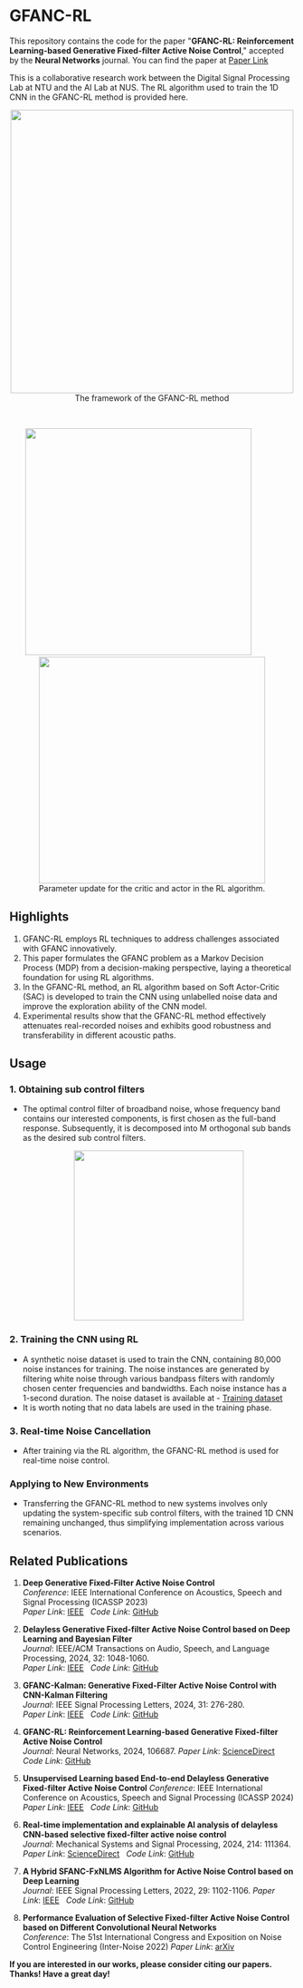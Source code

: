 # GFANC-RL

This repository contains the code for the paper "**GFANC-RL: Reinforcement Learning-based Generative Fixed-filter Active Noise Control**," accepted by the **Neural Networks** journal. You can find the paper at [Paper Link](https://doi.org/10.1016/j.neunet.2024.106687)

This is a collaborative research work between the Digital Signal Processing Lab at NTU and the AI Lab at NUS. The RL algorithm used to train the 1D CNN in the GFANC-RL method is provided here.

<p align="center">
  <img src="https://github.com/Luo-Zhengding/GFANC-RL/assets/95018034/07d44cdd-b60a-44b4-b1c5-6442d925b7f4" width="500"><br>
  The framework of the GFANC-RL method
</p>

<br> <!-- 添加空行 -->

<p align="center">
  <img src="https://github.com/Luo-Zhengding/GFANC-RL/assets/95018034/c44ad8c5-dafb-4811-b169-fb3ebdafd9ec" width="400"> 
  &nbsp; &nbsp; &nbsp; &nbsp; &nbsp; &nbsp; <!-- 使用空格来创建间隔 -->
  <img src="https://github.com/Luo-Zhengding/GFANC-RL/assets/95018034/04d1ab12-beb7-4123-b680-4cf8b91d3173" width="400">
  <br>
  Parameter update for the critic and actor in the RL algorithm.
</p>


## Highlights
1. GFANC-RL employs RL techniques to address challenges associated with GFANC innovatively.
2. This paper formulates the GFANC problem as a Markov Decision Process (MDP) from a decision-making perspective, laying a theoretical foundation for using RL algorithms.
3. In the GFANC-RL method, an RL algorithm based on Soft Actor-Critic (SAC) is developed to train the CNN using unlabelled noise data and improve the exploration ability of the CNN model.
4. Experimental results show that the GFANC-RL method effectively attenuates real-recorded noises and exhibits good robustness and transferability in different acoustic paths.

## Usage
### 1. Obtaining sub control filters
- The optimal control filter of broadband noise, whose frequency band contains our interested components, is first chosen as the full-band response. Subsequently, it is decomposed into M orthogonal sub bands as the desired sub control filters.
  <p align="center">
  <img src="https://github.com/Luo-Zhengding/GFANC-RL/assets/95018034/3e6c9c78-b194-42c5-bb15-427e04b6a0d7" width="300">
  </p>


### 2. Training the CNN using RL
- A synthetic noise dataset is used to train the CNN, containing 80,000 noise instances for training. The noise instances are generated by filtering white noise through various bandpass filters with randomly chosen center frequencies and bandwidths. Each noise instance has a 1-second duration. The noise dataset is available at - [Training dataset](https://drive.google.com/file/d/1hs7_eHITxL16HeugjQoqYFTs-Cm7J-Tq/view?pli=1)
- It is worth noting that no data labels are used in the training phase.

### 3. Real-time Noise Cancellation
- After training via the RL algorithm, the GFANC-RL method is used for real-time noise control.

### Applying to New Environments
- Transferring the GFANC-RL method to new systems involves only updating the system-specific sub control filters, with the trained 1D CNN remaining unchanged, thus simplifying implementation across various scenarios.


## Related Publications
1. **Deep Generative Fixed-Filter Active Noise Control**  
   *Conference*: IEEE International Conference on Acoustics, Speech and Signal Processing (ICASSP 2023)  
   *Paper Link*: [IEEE](https://ieeexplore.ieee.org/document/10095205) &nbsp; *Code Link*: [GitHub](https://github.com/Luo-Zhengding/GFANC-Generative-fixed-filter-active-noise-control)

2. **Delayless Generative Fixed-filter Active Noise Control based on Deep Learning and Bayesian Filter**  
   *Journal*: IEEE/ACM Transactions on Audio, Speech, and Language Processing, 2024, 32: 1048-1060.  
   *Paper Link*: [IEEE](https://ieeexplore.ieee.org/document/10339836/) &nbsp; *Code Link*: [GitHub](https://github.com/Luo-Zhengding/GFANC-Bayes)

3. **GFANC-Kalman: Generative Fixed-Filter Active Noise Control with CNN-Kalman Filtering**  
   *Journal*: IEEE Signal Processing Letters, 2024, 31: 276-280.  
   *Paper Link*: [IEEE](https://ieeexplore.ieee.org/document/10323505) &nbsp; *Code Link*: [GitHub](https://github.com/Luo-Zhengding/GFANC-Kalman)

4. **GFANC-RL: Reinforcement Learning-based Generative Fixed-filter Active Noise Control**  
   *Journal*: Neural Networks, 2024, 106687.
   *Paper Link*: [ScienceDirect](https://doi.org/10.1016/j.neunet.2024.106687) &nbsp; *Code Link*: [GitHub](https://github.com/Luo-Zhengding/GFANC-RL)

5. **Unsupervised Learning based End-to-end Delayless Generative Fixed-filter Active Noise Control**
   *Conference*: IEEE International Conference on Acoustics, Speech and Signal Processing (ICASSP 2024)  
   *Paper Link*: [IEEE](https://ieeexplore.ieee.org/document/10448277) &nbsp; *Code Link*: [GitHub](https://github.com/Luo-Zhengding/Unsupervised-GFANC)

6. **Real-time implementation and explainable AI analysis of delayless CNN-based selective fixed-filter active noise control**  
   *Journal*: Mechanical Systems and Signal Processing, 2024, 214: 111364.  
   *Paper Link*: [ScienceDirect](https://www.sciencedirect.com/science/article/abs/pii/S0888327024002620) &nbsp; *Code Link*: [GitHub](https://github.com/Luo-Zhengding/SFANC-Window)

7. **A Hybrid SFANC-FxNLMS Algorithm for Active Noise Control based on Deep Learning**  
   *Journal*: IEEE Signal Processing Letters, 2022, 29: 1102-1106.
   *Paper Link*: [IEEE](https://ieeexplore.ieee.org/document/9761749) &nbsp; *Code Link*: [GitHub](https://github.com/Luo-Zhengding/SFANC-FxNLMS-ANC-Algorithm-based-on-Deep-Learning)

8. **Performance Evaluation of Selective Fixed-filter Active Noise Control based on Different Convolutional Neural Networks**  
   *Conference*: The 51st International Congress and Exposition on Noise Control Engineering (Inter-Noise 2022)
   *Paper Link*: [arXiv](https://arxiv.org/pdf/2208.08440)


**If you are interested in our works, please consider citing our papers. Thanks! Have a great day!**
